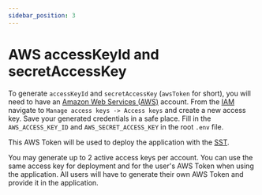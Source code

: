 ```yaml
---
sidebar_position: 3
---
```


# AWS accessKeyId and secretAccessKey

To generate `accessKeyId` and `secretAccessKey` (`awsToken` for short), you will need to have an [Amazon Web Services (AWS)](https://aws.amazon.com/) account.
From the [IAM](https://console.aws.amazon.com/iam/) navigate to `Manage access keys -> Access keys` and create a new access key.
Save your generated credentials in a safe place. Fill in the `AWS_ACCESS_KEY_ID` and `AWS_SECRET_ACCESS_KEY` in the root `.env` file.

This AWS Token will be used to deploy the application with the [SST](https://sst.dev/).

You may generate up to 2 active access keys per account. You can use the same access key for deployment and for the user's
AWS Token when using the application. All users will have to generate their own AWS Token and provide it in the application.